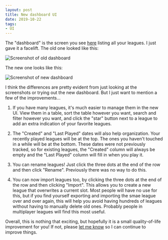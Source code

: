 ```yaml
---
layout: post
title: New dashboard UI
date: 2019-10-22
tags:
- UI
---
```


The "dashboard" is the screen you see [here](https://play.basketball-gm.com/) listing all your leagues. I just gave it a facelift. The old one looked like this:

<img alt="Screenshot of old dashboard" src="/files/dashboard-old.png" style="max-width: 100%">

The new one looks like this:

<img alt="Screenshot of new dashboard" src="/files/dashboard-new.png" style="max-width: 100%">

I think the differences are pretty evident from just looking at the screenshots or trying out the new dashboard. But I just want to mention a few of the improvements...

<!--more-->

1. If you have many leagues, it's much easier to manage them in the new UI. View them in a table, sort the table however you want, search and filter however you want, and click the "star" button next to a league to add an extra indication of your favorite leagues.

2. The "Created" and "Last Played" dates will also help organization. Your recently played leagues will be at the top. The ones you haven't touched in a while will be at the bottom. These dates were not previously tracked, so for existing leagues, the "Created" column will always be empty and the "Last Played" column will fill in when you play it.

3. You can rename leagues! Just click the three dots at the end of the row and then click "Rename". Previously there was no way to do this.

4. You can now import leagues too, by clicking the three dots at the end of the row and then clicking "Import". This allows you to create a new league that overwrites a current slot. Most people will have no use for this, but if you find yourself exporting and importing the smae league over and over again, this will help you avoid having hundreds of leagues without having to manually delete old ones. Probably people in multiplayer leagues will find this most useful.

Overall, this is nothing that exciting, but hopefully it is a small quality-of-life improvement for you! If not, please [let me know](/contact/) so I can continue to improve things.
